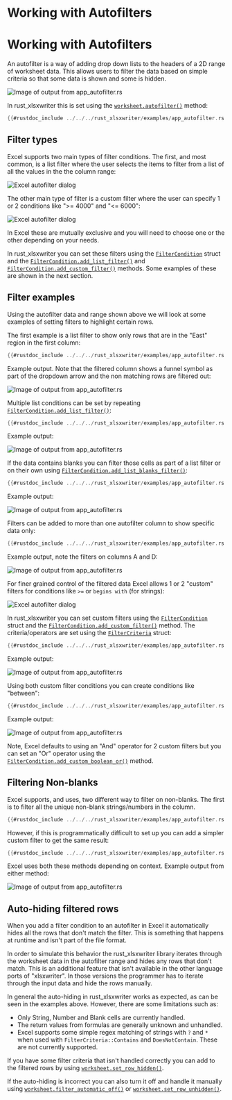 # Working with Autofilters
# Working with Autofilters

An autofilter is a way of adding drop down lists to the headers of a 2D range of
worksheet data. This allows users to filter the data based on simple criteria so
that some data is shown and some is hidden.

![Image of output from app_autofilter.rs](../../images/app_autofilter1.png)

In rust_xlsxwriter this is set using the [`worksheet.autofilter()`] method:

```rust
{{#rustdoc_include ../../../rust_xlsxwriter/examples/app_autofilter.rs:27:27}}
```

## Filter types

Excel supports two main types of filter conditions. The first, and most common,
is a list filter where the user selects the items to filter from a list of all
the values in the the column range:

![Excel autofilter dialog](../../images/autofilter_list.png)

The other main type of filter is a custom filter where the user can specify 1 or
2 conditions like ">= 4000" and "<= 6000":

![Excel autofilter dialog](../../images/autofilter_custom.png)

In Excel these are mutually exclusive and you will need to choose one or the
other depending on your needs.

In rust_xlsxwriter you can set these filters using the [`FilterCondition`] struct and
the [`FilterCondition.add_list_filter()`] and
[`FilterCondition.add_custom_filter()`] methods. Some examples of these are shown in the next section.


## Filter examples

Using the autofilter data and range shown above we will look at some examples of
setting filters to highlight certain rows.

The first example is a list filter to show only rows that are in the "East"
region in the first column:

```rust
{{#rustdoc_include ../../../rust_xlsxwriter/examples/app_autofilter.rs:42:43}}
```

Example output. Note that the filtered column shows a funnel symbol as part of
the dropdown arrow and the non matching rows are filtered out:

![Image of output from app_autofilter.rs](../../images/app_autofilter2.png)


Multiple list conditions can be set by repeating [`FilterCondition.add_list_filter()`]:

```rust
{{#rustdoc_include ../../../rust_xlsxwriter/examples/app_autofilter.rs:58:62}}
```

Example output:

![Image of output from app_autofilter.rs](../../images/app_autofilter3.png)


If the data contains blanks you can filter those cells as part of a list filter
or on their own using [`FilterCondition.add_list_blanks_filter()`]:

```rust
{{#rustdoc_include ../../../rust_xlsxwriter/examples/app_autofilter.rs:76:77}}
```

Example output:

![Image of output from app_autofilter.rs](../../images/app_autofilter4.png)


Filters can be added to more than one autofilter column to show specific data
only:

```rust
{{#rustdoc_include ../../../rust_xlsxwriter/examples/app_autofilter.rs:91:95}}
```

Example output, note the filters on columns A and D:

![Image of output from app_autofilter.rs](../../images/app_autofilter5.png)


For finer grained control of the filtered data Excel allows 1 or 2 "custom"
filters for conditions like `>=` or `begins with` (for strings):

![Excel autofilter dialog](../../images/autofilter_custom_menu.png)

In rust_xlsxwriter you can set custom filters using the [`FilterCondition`]
struct and the [`FilterCondition.add_custom_filter()`] method. The
criteria/operators are set using the [`FilterCriteria`] struct:

```rust
{{#rustdoc_include ../../../rust_xlsxwriter/examples/app_autofilter.rs:109:111}}
```

Example output:

![Image of output from app_autofilter.rs](../../images/app_autofilter6.png)


Using both custom filter conditions you can create conditions like "between":

```rust
{{#rustdoc_include ../../../rust_xlsxwriter/examples/app_autofilter.rs:125:128}}
```

Example output:

![Image of output from app_autofilter.rs](../../images/app_autofilter7.png)

Note, Excel defaults to using an "And" operator for 2 custom filters but you can
set an "Or" operator using the [`FilterCondition.add_custom_boolean_or()`]
method.

## Filtering Non-blanks

Excel supports, and uses, two different way to filter on non-blanks. The first
is to filter all the unique non-blank strings/numbers in the column.

```rust
{{#rustdoc_include ../../../rust_xlsxwriter/examples/app_autofilter.rs:143:148}}
```

However, if this is programmatically difficult to set up  you can add a simpler
custom filter to get the same result:

```rust
{{#rustdoc_include ../../../rust_xlsxwriter/examples/app_autofilter.rs:153:155}}
```

Excel uses both these methods depending on context. Example output from either
method:

![Image of output from app_autofilter.rs](../../images/app_autofilter8.png)


## Auto-hiding filtered rows

When you add a filter condition to an autofilter in Excel it automatically hides
all the rows that don't match the filter. This is something that happens at
runtime and isn't part of the file format.

In order to simulate this behavior the rust_xlsxwriter library iterates through
the worksheet data in the autofilter range and hides any rows that don't match.
This is an additional feature that isn't available in the other language ports
of "xlsxwriter". In those versions the programmer has to iterate through the
input data and hide the rows manually.

In general the auto-hiding in rust_xlsxwriter works as expected, as can be seen
in the examples above. However, there are some limitations such as:

- Only String, Number and Blank cells are currently handled.
- The return values from formulas are generally unknown and unhandled.
- Excel supports some simple regex matching of strings with `?` and `*` when
  used with `FilterCriteria::Contains` and `DoesNotContain`. These are not
  currently supported.

If you have some filter criteria that isn't handled correctly you can add to the
filtered rows by using [`worksheet.set_row_hidden()`].

If the auto-hiding is incorrect you can also turn it off and handle it manually
using [`worksheet.filter_automatic_off()`] or [`worksheet.set_row_unhidden()`].




[`FilterCriteria`]: https://docs.rs/rust_xlsxwriter/latest/rust_xlsxwriter/struct.FilterCriteria.html
[`FilterCondition`]: https://docs.rs/rust_xlsxwriter/latest/rust_xlsxwriter/struct.FilterCondition.html
[`worksheet.autofilter()`]: https://docs.rs/rust_xlsxwriter/latest/rust_xlsxwriter/struct.Worksheet.html#method.autofilter
[`worksheet.set_row_hidden()`]: https://docs.rs/rust_xlsxwriter/latest/rust_xlsxwriter/struct.Worksheet.html#method.set_row_hidden
[`worksheet.set_row_unhidden()`]: https://docs.rs/rust_xlsxwriter/latest/rust_xlsxwriter/struct.Worksheet.html#method.set_row_unhidden
[`worksheet.filter_automatic_off()`]: https://docs.rs/rust_xlsxwriter/latest/rust_xlsxwriter/struct.Worksheet.html#method.filter_automatic_off
[`FilterCondition.add_list_filter()`]: https://docs.rs/rust_xlsxwriter/latest/rust_xlsxwriter/struct.FilterCondition.html#method.add_list_filter
[`FilterCondition.add_custom_filter()`]: https://docs.rs/rust_xlsxwriter/latest/rust_xlsxwriter/struct.FilterCondition.html#method.add_custom_filter
[`FilterCondition.add_custom_boolean_or()`]: https://docs.rs/rust_xlsxwriter/latest/rust_xlsxwriter/struct.FilterCondition.html#method.add_custom_boolean_or
[`FilterCondition.add_list_blanks_filter()`]: https://docs.rs/rust_xlsxwriter/latest/rust_xlsxwriter/struct.FilterCondition.html#method.add_list_blanks_filter
